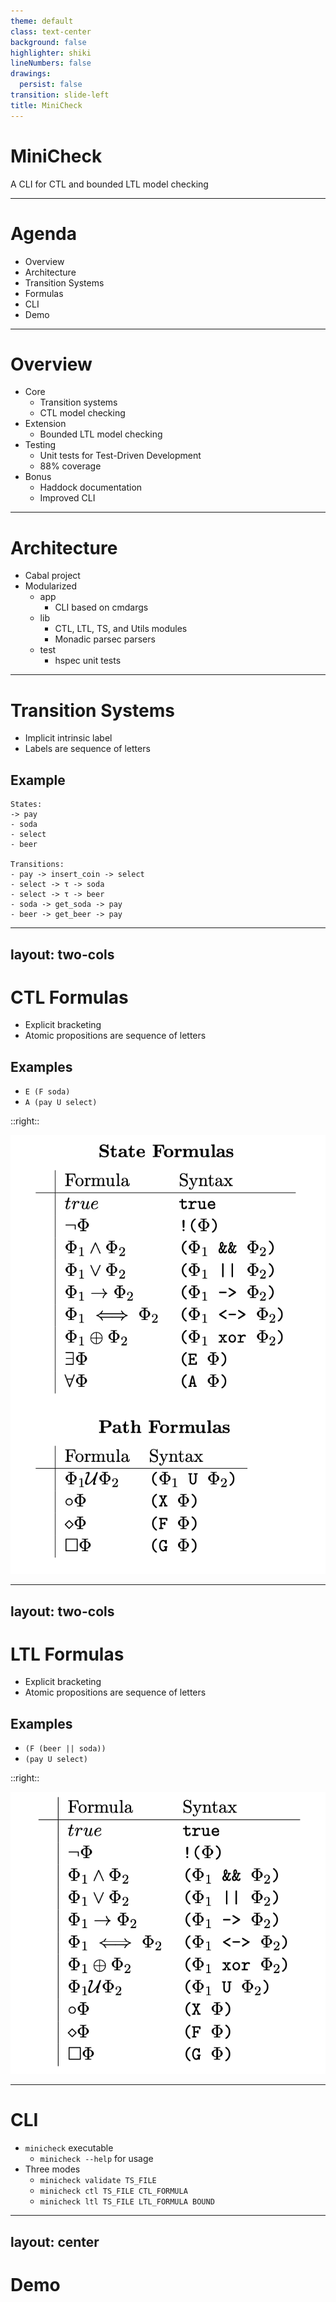 ```yaml
---
theme: default
class: text-center
background: false
highlighter: shiki
lineNumbers: false
drawings:
  persist: false
transition: slide-left
title: MiniCheck
---
```


# MiniCheck

A CLI for CTL and bounded LTL model checking

---

# Agenda

- Overview
- Architecture
- Transition Systems
- Formulas
- CLI
- Demo

---

# Overview

- Core
  - Transition systems
  - CTL model checking
- Extension
  - Bounded LTL model checking
- Testing
  - Unit tests for Test-Driven Development
  - 88% coverage
- Bonus
  - Haddock documentation
  - Improved CLI

---

# Architecture

- Cabal project
- Modularized
  - app
    - CLI based on cmdargs
  - lib
    - CTL, LTL, TS, and Utils modules
    - Monadic parsec parsers
  - test
    - hspec unit tests

---

# Transition Systems

- Implicit intrinsic label
- Labels are sequence of letters

## Example

```text
States:
-> pay
- soda
- select
- beer

Transitions:
- pay -> insert_coin -> select
- select -> τ -> soda
- select -> τ -> beer
- soda -> get_soda -> pay
- beer -> get_beer -> pay
```

---
layout: two-cols
---

# CTL Formulas

- Explicit bracketing
- Atomic propositions are sequence of letters

## Examples

- `E (F soda)`
- `A (pay U select)`

::right::

<img src="img/ctl.png" class="h-120 ml-18" />

---
layout: two-cols
---

# LTL Formulas

- Explicit bracketing
- Atomic propositions are sequence of letters

## Examples

- `(F (beer || soda))`
- `(pay U select)`

::right::

<img src="img/ltl.png" class="h-80 ml-12" />

---

# CLI

- `minicheck` executable
  - `minicheck --help` for usage
- Three modes
  - `minicheck validate TS_FILE`
  - `minicheck ctl TS_FILE CTL_FORMULA`
  - `minicheck ltl TS_FILE LTL_FORMULA BOUND`

---
layout: center
---

# Demo
